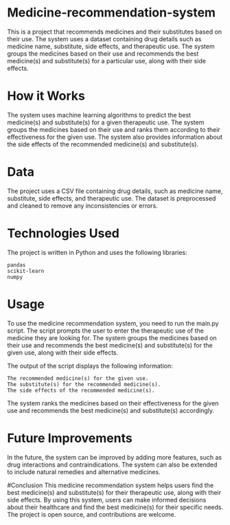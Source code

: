 # Medicine-recommendation-system
This is a project that recommends medicines and their substitutes based on their use. The system uses a dataset containing drug details such as medicine name, substitute, side effects, and therapeutic use. The system groups the medicines based on their use and recommends the best medicine(s) and substitute(s) for a particular use, along with their side effects.

# How it Works
The system uses machine learning algorithms to predict the best medicine(s) and substitute(s) for a given therapeutic use. The system groups the medicines based on their use and ranks them according to their effectiveness for the given use. The system also provides information about the side effects of the recommended medicine(s) and substitute(s).

# Data
The project uses a CSV file containing drug details, such as medicine name, substitute, side effects, and therapeutic use. The dataset is preprocessed and cleaned to remove any inconsistencies or errors.

# Technologies Used

The project is written in Python and uses the following libraries:

    pandas
    scikit-learn
    numpy
# Usage

To use the medicine recommendation system, you need to run the main.py script. The script prompts the user to enter the therapeutic use of the medicine they are looking for. The system groups the medicines based on their use and recommends the best medicine(s) and substitute(s) for the given use, along with their side effects.

The output of the script displays the following information:

    The recommended medicine(s) for the given use.
    The substitute(s) for the recommended medicine(s).
    The side effects of the recommended medicine(s).

The system ranks the medicines based on their effectiveness for the given use and recommends the best medicine(s) and substitute(s) accordingly.

# Future Improvements
In the future, the system can be improved by adding more features, such as drug interactions and contraindications. The system can also be extended to include natural remedies and alternative medicines.

#Conclusion
This medicine recommendation system helps users find the best medicine(s) and substitute(s) for their therapeutic use, along with their side effects. By using this system, users can make informed decisions about their healthcare and find the best medicine(s) for their specific needs. The project is open source, and contributions are welcome.
